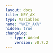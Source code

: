 ```yaml
---
layout: docs
title: KEY_AX
type: Variables
name: "%KEY_AX%"
hidden: true
changelog:
  - type: Added
    version: v0.7.2
---
```

